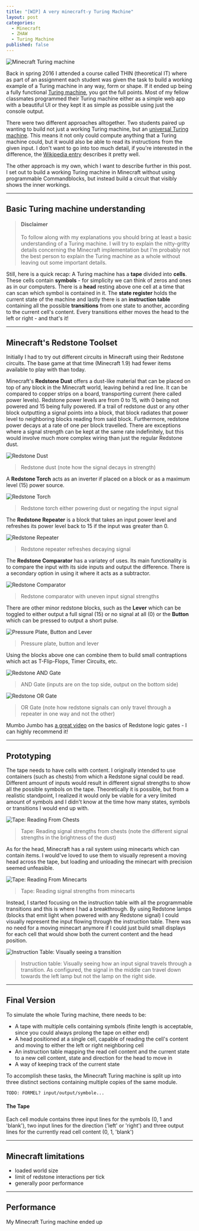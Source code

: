 ```yaml
---
title: "[WIP] A very minecraft-y Turing Machine"
layout: post
categories:
  - Minecraft
  - ZHAW
  - Turing Machine
published: false
---
```


![Minecraft Turing machine](http://edualc.github.io/images/minecraft_turing_machine/overview.png)

Back in spring 2016 I attended a course called THIN (theoretical IT) where as part of an assignment each student was given the task to build a working example of a Turing machine in any way, form or shape. If it ended up being a fully functional [Turing machine](https://en.wikipedia.org/wiki/Turing_machine), you got the full points. Most of my fellow classmates programmed their Turing machine either as a simple web app with a beautiful UI or they kept it as simple as possible using just the console output.

There were two different approaches alltogether. Two students paired up wanting to build not just a working Turing machine, but an [universal Turing machine](https://en.wikipedia.org/wiki/Universal_Turing_machine). This means it not only could compute anything that a Turing machine could, but it would also be able to read its instructions from the given input. I don't want to go into too much detail, if you're interested in the difference, the [Wikipedia entry](https://en.wikipedia.org/wiki/Universal_Turing_machine) describes it pretty well.

The other approach is my own, which I want to describe further in this post. I set out to build a working Turing machine in Minecraft without using programmable Commandblocks, but instead build a circuit that visibly shows the inner workings.

---

## Basic Turing machine understanding
> #### Disclaimer
> To follow along with my explanations you should bring at least a basic understanding of a Turing machine. I will try to explain the nitty-gritty details concerning the Minecraft implementation but I'm probably not the best person to explain the Turing machine as a whole without leaving out some important details.

Still, here is a quick recap:
A Turing machine has a **tape** divided into **cells**. These cells contain **symbols** - for simplicity we can think of zeros and ones as in our computers. There is a **head** resting above one cell at a time that can scan which symbol is contained in it. The **state register** holds the current state of the machine and lastly there is an **instruction table** containing all the possible **transitions** from one state to another, according to the current cell's content. Every transitions either moves the head to the left or right - and that's it!

---

## Minecraft's Redstone Toolset
Initially I had to try out different circuits in Minecraft using their Redstone circuits. The base game at that time (Minecraft 1.9) had fewer items available to play with than today.

Minecraft's **Redstone Dust** offers a dust-like material that can be placed on top of any block in the Minecraft world, leaving behind a red line. It can be compared to copper strips on a board, transporting current (here called power levels). Redstone power levels are from 0 to 15, with 0 being not powered and 15 being fully powered. If a trail of redstone dust or any other block outputting a signal points into a block, that block radiates that power level to neighboring blocks reading from said block. Furthermore, redstone power decays at a rate of one per block travelled. There are exceptions where a signal strength can be kept at the same rate indefinitely, but this would involve much more complex wiring than just the regular Redstone dust.

![Redstone Dust](http://edualc.github.io/images/minecraft_turing_machine/redstone_dust.png)
> Redstone dust (note how the signal decays in strength)

A **Redstone Torch** acts as an inverter if placed on a block or as a maximum level (15) power source.

![Redstone Torch](http://edualc.github.io/images/minecraft_turing_machine/redstone_torch.png)
> Redstone torch either powering dust or negating the input signal

The **Redstone Repeater** is a block that takes an input power level and refreshes its power level back to 15 if the input was greater than 0.

![Redstone Repeater](http://edualc.github.io/images/minecraft_turing_machine/redstone_repeater.png)
> Redstone repeater refreshes decaying signal

The **Redstone Comparator** has a variatey of uses. Its main functionality is to compare the input with its side inputs and output the difference. There is a secondary option in using it where it acts as a subtractor.

![Redstone Comparator](http://edualc.github.io/images/minecraft_turing_machine/redstone_comparator.png)
> Redstone comparator with uneven input signal strengths

There are other minor redstone blocks, such as the **Lever** which can be toggled to either output a full signal (15) or no signal at all (0) or the **Button** which can be pressed to output a short pulse.

![Pressure Plate, Button and Lever](http://edualc.github.io/images/minecraft_turing_machine/redstone_pressure_plate_button_lever.png)
> Pressure plate, button and lever

Using the blocks above one can combine them to build small contraptions which act as T-Flip-Flops, Timer Circuits, etc.

![Redstone AND Gate](http://edualc.github.io/images/minecraft_turing_machine/redstone_and_gate.png)
> AND Gate (inputs are on the top side, output on the bottom side)

![Redstone OR Gate](http://edualc.github.io/images/minecraft_turing_machine/redstone_or_gate.png)
> OR Gate (note how redstone signals can only travel through a repeater in one way and not the other)

Mumbo Jumbo has [a great video](https://www.youtube.com/watch?v=9EY_XoEImjM) on the basics of Redstone logic gates - I can highly recommend it!

---

## Prototyping

The tape needs to have cells with content. I originally intended to use containers (such as chests) from which a Redstone signal could be read. Different amount of inputs would result in different signal strengths to show all the possible symbols on the tape. Theoretically it is possible, but from a realistic standpoint, I realized it would only be viable for a very limited amount of symbols and I didn't know at the time how many states, symbols or transitions I would end up with.

![Tape: Reading From Chests](http://edualc.github.io/images/minecraft_turing_machine/tape_reading_from_chests.png)
> Tape: Reading signal strengths from chests (note the different signal strengths in the brightness of the dust)

As for the head, Minecraft has a rail system using minecarts which can contain items. I would've loved to use them to visually represent a moving head across the tape, but loading and unloading the minecart with precision seemed unfeasible.

![Tape: Reading From Minecarts](http://edualc.github.io/images/minecraft_turing_machine/tape_reading_from_minecarts.png)
> Tape: Reading signal strengths from minecarts

Instead, I started focusing on the instruction table with all the programmable transitions and this is where I had a breakthrough. By using Redstone lamps (blocks that emit light when powered with any Redstone signal) I could visually represent the input flowing through the instruction table. There was no need for a moving minecart anymore if I could just build small displays for each cell that would show both the current content and the head position.

![Instruction Table: Visually seeing a transition](http://edualc.github.io/images/minecraft_turing_machine/instruction_table_mechanic.png)
> Instruction table: Visually seeing how an input signal travels through a transition. As configured, the signal in the middle can travel down towards the left lamp but not the lamp on the right side.

---

## Final Version

To simulate the whole Turing machine, there needs to be:
- A tape with multiple cells containing symbols (finite length is acceptable, since you could always prolong the tape on either end)
- A head positioned at a single cell, capable of reading the cell's content and moving to either the left or right neighboring cell
- An instruction table mapping the read cell content and the current state to a new cell content, state and direction for the head to move in
- A way of keeping track of the current state

To accomplish these tasks, the Minecraft Turing machine is split up into three distinct sections containing multiple copies of the same module.

```TODO: FORMEL? input/output/symbole... ```

#### The Tape

Each cell module contains three input lines for the symbols (0, 1 and 'blank'), two input lines for the direction ('left' or 'right') and three output lines for the currently read cell content (0, 1, 'blank')


---

## Minecraft limitations

- loaded world size
- limit of redstone interactions per tick
- generally poor performance

---

## Performance

My Minecraft Turing machine ended up